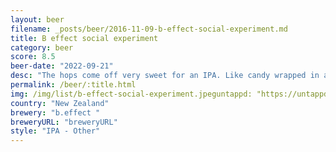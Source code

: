 ```yaml
---
layout: beer
filename: _posts/beer/2016-11-09-b-effect-social-experiment.md
title: B effect social experiment
category: beer
score: 8.5
beer-date: "2022-09-21"
desc: "The hops come off very sweet for an IPA. Like candy wrapped in a beer"
permalink: /beer/:title.html
img: /img/list/b-effect-social-experiment.jpeguntappd: "https://untappd.com/b/b-effect--social-experiment/3780728"
country: "New Zealand"
brewery: "b.effect "
breweryURL: "breweryURL"
style: "IPA - Other"
---
```

